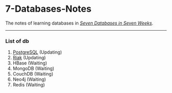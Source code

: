# 7-Databases-Notes

The notes of learning databases in *[Seven Databases in Seven Weeks][1]*.  

---

### List of db

1. [PostgreSQL][2] (Updating)
2. [Riak][3] (Updating)
3. HBase (Waiting)
4. MongoDB (Waiting)
5. CouchDB (Waiting)
6. Neo4j (Waiting)
7. Redis (Waiting)


 [1]:http://www.amazon.com/Seven-Databases-Weeks-Modern-Movement/dp/1934356921
 [2]:./PostgreSQL.md
 [3]:./Riak.md
